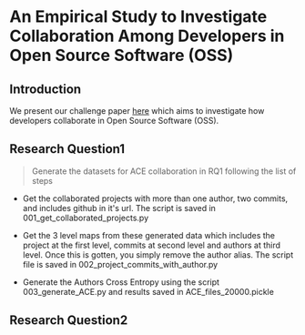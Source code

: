 # An Empirical Study to Investigate Collaboration Among Developers in Open Source Software (OSS)

## Introduction

We present our challenge paper [here](https://msr2023-challenge.hotcrp.com/paper/6?cap=hcav6MHcVLkyejDfgegVtxLKcEkWB)
which aims to investigate how developers collaborate in Open Source Software (OSS).

## Research Question1

> Generate the datasets for ACE collaboration in RQ1 following the list of steps

- Get the collaborated projects with more than one author, two commits, and includes github in it's url. The script is saved in 001_get_collaborated_projects.py

- Get the 3 level maps from these generated data which includes the project at the first level, commits at second level and authors at third level. Once this is gotten, you simply remove the author alias. The script file is saved in 002_project_commits_with_author.py

- Generate the Authors Cross Entropy using the script 003_generate_ACE.py and results saved in ACE_files_20000.pickle

## Research Question2
